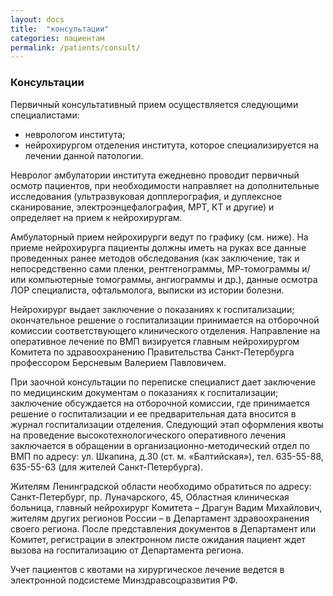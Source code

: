 ```yaml
---
layout: docs
title:  "консультации"
categories: пациентам
permalink: /patients/consult/
---
```


### Консультации


Первичный консультативный прием осуществляется следующими специалистами:

- неврологом института;
- нейрохирургом отделения института, которое специализируется на лечении данной патологии.

Невролог амбулатории института ежедневно проводит первичный осмотр пациентов, при необходимости направляет на дополнительные исследования (ультразвуковая допплерография, и дуплексное сканирование, электроэнцефалография, МРТ, КТ и другие) и определяет на прием к нейрохирургам. 

Амбулаторный прием нейрохирурги ведут по графику (см. ниже). На приеме нейрохирурга пациенты должны иметь на руках все данные проведенных ранее методов обследования (как заключение, так и непосредственно сами пленки, рентгенограммы, МР-томограммы и/или компьютерные томограммы, ангиограммы и др.), данные осмотра ЛОР специалиста, офтальмолога, выписки из истории болезни.

Нейрохирург выдает заключение о показаниях к госпитализации; окончательное решение о госпитализации принимается на отборочной комиссии соответствующего клинического отделения. Направление на оперативное лечение по ВМП визируется главным нейрохирургом Комитета по здравоохранению Правительства Санкт-Петербурга профессором Берсневым Валерием Павловичем. 

При заочной консультации по переписке специалист дает заключение по медицинским документам о показаниях к госпитализации; заключение обсуждается на отборочной комиссии, где принимается решение о госпитализации и ее предварительная дата вносится в журнал госпитализации отделения. Следующий этап оформления квоты на проведение высокотехнологического оперативного лечения заключается в обращении в организационно-методический отдел по ВМП по адресу: ул. Шкапина, д.30 (ст. м. «Балтийская»), тел. 635-55-88, 635-55-63 (для жителей Санкт-Петербурга).

Жителям Ленинградской области необходимо обратиться по адресу: Санкт-Петербург, пр. Луначарского, 45, Областная клиническая больница, главный нейрохирург Комитета – Драгун Вадим Михайлович, жителям других регионов России – в Департамент здравоохранения своего региона. После представления документов в Департамент или Комитет, регистрации в электронном листе ожидания пациент ждет вызова на госпитализацию от Департамента региона.

Учет пациентов с квотами на хирургическое лечение ведется в электронной подсистеме Минздравсоцразвития РФ. 